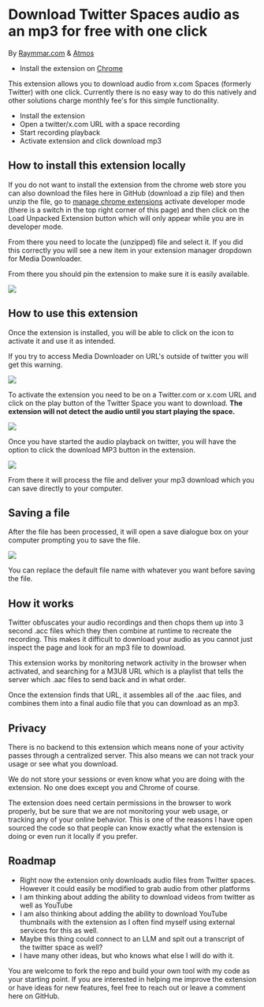 # Download Twitter Spaces audio as an mp3 for free with one click

By [Raymmar.com](https://raymmar.com/) & [Atmos](https://atmospr.com/)

- Install the extension on [Chrome](https://chromewebstore.google.com/detail/download-twitter-spaces/hjgpigfbmdlajibmebhndhjiiohodgfi?authuser=0&hl=en)

This extension allows you to download audio from x.com Spaces (formerly Twitter) with one click. Currently there is no easy way to do this natively and other solutions charge monthly fee's for this simple functionality.

+ Install the extension
+ Open a twitter/x.com URL with a space recording
+ Start recording playback
+ Activate extension and click download mp3

## How to install this extension locally

If you do not want to install the extension from the chrome web store you can also download the files here in GitHub (download a zip file) and then unzip the file, go to [manage chrome extensions](chrome://extensions/) activate developer mode (there is a switch in the top right corner of this page) and then click on the Load Unpacked Extension button which will only appear while you are in developer mode.

From there you need to locate the (unzipped) file and select it. If you did this correctly you will see a new item in your extension manager dropdown for Media Downloader. 

From there you should pin the extension to make sure it is easily available.

![](https://gateway.ipfs.dxos.network/ipfs/QmR7Eypn85cjsHMLh78nEiVb8FQrQrb3hqHXm82pU7Yrfo)

## How to use this extension

Once the extension is installed, you will be able to click on the icon to activate it and use it as intended. 

If you try to access Media Downloader on URL's outside of twitter you will get this warning. 

![](https://gateway.ipfs.dxos.network/ipfs/QmX4tdmbTuCb7Bp7uqNW4mAfdwt9hTaibXwBA9XWdkpftC)

To activate the extension you need to be on a Twitter.com or x.com URL and click on the play button of the Twitter Space you want to download. **The extension will not detect the audio until you start playing the space.**

![](https://gateway.ipfs.dxos.network/ipfs/QmZNBvkx4ZkFm6KJdZjWV8WRMk1WXbH7uL9EUegUXH3qz5)

Once you have started the audio playback on twitter, you will have the option to click the download MP3 button in the extension. 

![](https://gateway.ipfs.dxos.network/ipfs/QmRFS4LnjtdwL3BcqVmYkziuNfoxYMXULTgFmxMyyeyjpY)

From there it will process the file and deliver your mp3 download which you can save directly to your computer. 

## Saving a file

After the file has been processed, it will open a save dialogue box on your computer prompting you to save the file. 

![](https://gateway.ipfs.dxos.network/ipfs/QmQg9LtcGLgYphtxCzrYrhVWnyySPWQoNDPTEDD4fwK5nQ)

You can replace the default file name with whatever you want before saving the file. 

## How it works

Twitter obfuscates your audio recordings and then chops them up into 3 second .acc files which they then combine at runtime to recreate the recording. This makes it difficult to download your audio as you cannot just inspect the page and look for an mp3 file to download. 

This extension works by monitoring network activity in the browser when activated, and searching for a M3U8 URL which is a playlist that tells the server which .aac files to send back and in what order. 

Once the extension finds that URL, it assembles all of the .aac files, and combines them into a final audio file that you can download as an mp3. 

## Privacy

There is no backend to this extension which means none of your activity passes through a centralized server. This also means we can not track your usage or see what you download. 

We do not store your sessions or even know what you are doing with the extension. No one does except you and Chrome of course.

The extension does need certain permissions in the browser to work properly, but be sure that we are not monitoring your web usage, or tracking any of your online behavior. This is one of the reasons I have open sourced the code so that people can know exactly what the extension is doing or even run it locally if you prefer. 

## Roadmap

- Right now the extension only downloads audio files from Twitter spaces. However it could easily be modified to grab audio from other platforms
- I am thinking about adding the ability to download videos from twitter as well as YouTube
- I am also thinking about adding the ability to download YouTube thumbnails with the extension as I often find myself using external services for this as well.
- Maybe this thing could connect to an LLM and spit out a transcript of the twitter space as well?
- I have many other ideas, but who knows what else I will do with it.

You are welcome to fork the repo and build your own tool with my code as your starting point. If you are interested in helping me improve the extension or have ideas for new features, feel free to reach out or leave a comment here on GitHub. 

